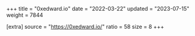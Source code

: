 +++
title = "0xedward.io"
date = "2022-03-22"
updated = "2023-07-15"
weight = 7844

[extra]
source = "https://0xedward.io/"
ratio = 58
size = 8
+++
